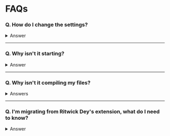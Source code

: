 
# FAQs

### Q. How do I change the settings?

<details>
<summary>Answer</summary>

Create a `.vscode` folder in the root of your project. Inside the `.vscode` folder create a JSON file named `settings.json`.

Open the `settings.json` file and type following key-value pairs. *By the way, you'll get intellisense!*

```json
{
     "liveSassCompile.settings.formats":[
        {
            "format": "expanded",
            "extensionName": ".css",
            "savePath": "/css"
        },
        {
            "extensionName": ".min.css",
            "format": "compressed",
            "savePath": "/dist/css"
        }
    ],
    "liveSassCompile.settings.excludeList": [
       "**/node_modules/**",
       ".vscode/**"
    ],
    "liveSassCompile.settings.generateMap": true,
    "liveSassCompile.settings.autoprefix": [
        "defaults"
    ]
}
```

</details>

---

### Q. Why isn't it starting?

<details>
<summary>Answer</summary>

If the extension doesn't activate (show up in the status bar), then it's most likely that you don't have any `.scss` or`.sass` files in your project.

Just create a SASS file, or open one, and the extension will activate

</details>

---

### Q. Why isn't it compiling my files?

<details>
<summary>Answers</summary>

A common issue is incorrectly configured glob patterns used in the include/exclude settings. You can check your glob patterns [here](https://globster.xyz/) (*be aware that this site doesn't match all [picomatch expressions](https://github.com/micromatch/picomatch#library-comparisons)*).

Still having problems? Try the below steps
1. Open the command palette by pressing <kbd>F1</kbd> or (<kbd>Ctrl</kbd>/<kbd>Cmd</kbd>) + <kbd>Shift</kbd> + <kbd>P</kbd>
1. Run `liveSass.command.debugInclusion`, this will open the output and tell you if the file is included based on your settings
1. If you can't resolve the issue with the information present then move on below
1. Next run `liveSass.command.debugFileList`
1. Try to resolve your issue using the returned information in the output

Still no luck? 
1. Run `liveSass.command.createIssue`
1. Information is automatically placed in your clipboard and your browser will open a new window
1. Please make sure to paste the information, which is now in your clipboard, into the location stated. Also include the information returned by the `liveSass.command.debugFileList` command from step 4 above

</details>

---

### Q. I'm migrating from Ritwick Dey's extension, what do I need to know?

<details>
<summary>Answer</summary>

Well, **lots of things**.

Firstly, welcome! I'm glad you're here!

Here's some of the most important changes:
- We now require VS Code version 1.52
- We are no longer dependant on `ritwickdey.LiveServer`. You can manually add this package to VS Code, if you need it
- Some settings have been changed
  - `formats[].format` only accepts `compressed` or `expanded`
  - `autoprefix`:
    - The default is `defaults`
    - `null` is no longer accepted, use `false` instead
    - When `true` we will find a `.browserslistrc` file or `browserslist` in your `package.json`. No more duplicating settings!
  - `showOutputWindow` is now `showOutputWindowOn` and uses log values (`Debug`, `Error`, etc.). It's default log level is `Information` - at this level it will output the same information that the original extension does
- Some settings are new!
  - `savePathSegmentKeys` and `savePathReplaceSegmentsWith`: when used in combination you can choose to replace folder segments in the save path
  - `watchOnLaunch`: state whether you want to watch files upon launch
  - `compileOnWatch`: state if files should be compiled upon watching
  - `forceBaseDirectory`: state the base directory of all you SASS files. Aids in reducing wasted resources while searching for files

Here are some things you probably won't care about as much
- The extension has had a massive overhaul. Performance optimisation, and new features!
- We abandoned `glob` (the package, not the patterns) and we now use `fdir` which is blazingly fast
- New commands!
  - `liveSass.command.compileCurrentSass`: perform a one-time compilation of the current SASS file
  - `liveSass.command.createIssue`: opens a link to create a new issue in GutHub. If an unexpected error occurred then error information is readily available to paste into the new issue
  - `liveSass.command.debugInclusion`: check if the current SASS file will be included, based on your settings
  - `liveSass.command.debugFileList`: get a full list of files that are included and excluded
- We support multi-root/multi-folder workspaces
- Map files now link back to the correct line after `autoprefixer` has been applied 
- Clicking the status bar icon while in the `Success` or `Error` state will show the output window

</details>